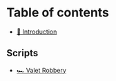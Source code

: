# Table of contents

* [👋 Introduction](README.md)

## Scripts

* [🏎 Valet Robbery](scripts/as-valetrobbery.md)
